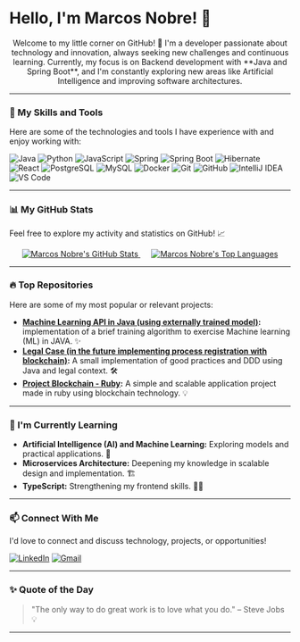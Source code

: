 # Hello, I'm Marcos Nobre! 👋

<p align="center">
  Welcome to my little corner on GitHub! 🌟
  I'm a developer passionate about technology and innovation, always seeking new challenges and continuous learning.
  Currently, my focus is on Backend development with **Java and Spring Boot**, and I'm constantly exploring new areas like Artificial Intelligence and improving software architectures.
</p>

---

### 🚀 My Skills and Tools

Here are some of the technologies and tools I have experience with and enjoy working with:

<p align="left">
  <img src="https://img.shields.io/badge/Java-007396?style=for-the-badge&logo=java&logoColor=white" alt="Java" />
  <img src="https://img.shields.io/badge/Python-3776AB?style=for-the-badge&logo=python&logoColor=white" alt="Python" />
  <img src="https://img.shields.io/badge/JavaScript-F7DF1E?style=for-the-badge&logo=javascript&logoColor=black" alt="JavaScript" />

  <img src="https://img.shields.io/badge/Spring-6DB33F?style=for-the-badge&logo=spring&logoColor=white" alt="Spring" />
  <img src="https://img.shields.io/badge/Spring_Boot-6DB33F?style=for-the-badge&logo=springboot&logoColor=white" alt="Spring Boot" />
  <img src="https://img.shields.io/badge/Hibernate-59666C?style=for-the-badge&logo=hibernate&logoColor=white" alt="Hibernate" />
  <img src="https://img.shields.io/badge/React-61DAFB?style=for-the-badge&logo=react&logoColor=black" alt="React" />

  <img src="https://img.shields.io/badge/PostgreSQL-316192?style=for-the-badge&logo=postgresql&logoColor=white" alt="PostgreSQL" />
  <img src="https://img.shields.io/badge/MySQL-4479A1?style=for-the-badge&logo=mysql&logoColor=white" alt="MySQL" />

  <img src="https://img.shields.io/badge/Docker-2496ED?style=for-the-badge&logo=docker&logoColor=white" alt="Docker" />
  <img src="https://img.shields.io/badge/Git-F05032?style=for-the-badge&logo=git&logoColor=white" alt="Git" />
  <img src="https://img.shields.io/badge/GitHub-181717?style=for-the-badge&logo=github&logoColor=white" alt="GitHub" />
  <img src="https://img.shields.io/badge/IntelliJ%20IDEA-000000?style=for-the-badge&logo=intellij-idea&logoColor=white" alt="IntelliJ IDEA" />
  <img src="https://img.shields.io/badge/Visual%20Studio%20Code-007ACC?style=for-the-badge&logo=visual-studio-code&logoColor=white" alt="VS Code" />
</p>

---

### 📊 My GitHub Stats

Feel free to explore my activity and statistics on GitHub! 📈

<p align="center">
  <a href="https://github.com/marcosnobre26">
    <img src="https://github-readme-stats.vercel.app/api?username=marcosnobre26&show_icons=true&theme=dark&include_all_commits=true&count_private=true&hide_title=true&locale=en&border_radius=10&line_height=25&hide_border=true" 
         alt="Marcos Nobre's GitHub Stats" />
  </a>
  &nbsp;&nbsp;&nbsp;&nbsp; 
  <a href="https://github.com/marcosnobre26">
    <img src="https://github-readme-stats.vercel.app/api/top-langs/?username=marcosnobre26&layout=compact&hide_title=true&theme=dark&langs_count=5&hide=html,css,jupyter%20notebook&locale=en&border_radius=10&hide_border=true" 
         alt="Marcos Nobre's Top Languages" />
  </a>
</p>

---

### 🔥 Top Repositories

Here are some of my most popular or relevant projects:

* **[Machine Learning API in Java (using externally trained model)](https://github.com/marcosnobre26/project-java-pure):** implementation of a brief training algorithm to exercise Machine learning (ML) in JAVA. ✨
* **[Legal Case (in the future implementing process registration with blockchain)](https://github.com/marcosnobre26/Legal-Case):** A small implementation of good practices and DDD using Java and legal context. 🛠️
* **[Project Blockchain - Ruby](https://github.com/marcosnobre26/BlockChain-Ruby):** A simple and scalable application project made in ruby using blockchain technology. 💡

---

### 🌱 I'm Currently Learning

* **Artificial Intelligence (AI) and Machine Learning:** Exploring models and practical applications. 🤖
* **Microservices Architecture:** Deepening my knowledge in scalable design and implementation. 🏗️
* **TypeScript:** Strengthening my frontend skills. 👨‍💻

---

### 📫 Connect With Me

I'd love to connect and discuss technology, projects, or opportunities!

<p align="left">
  <a href="https://www.linkedin.com/in/marcos-nobre-1363661a8/" target="_blank"><img src="https://img.shields.io/badge/LinkedIn-0077B5?style=for-the-badge&logo=linkedin&logoColor=white" alt="LinkedIn" /></a>
  <a href="mailto:marcosnobre26@gmail.com"><img src="https://img.shields.io/badge/Gmail-D14836?style=for-the-badge&logo=gmail&logoColor=white" alt="Gmail" /></a>
</p>

---

### ✨ Quote of the Day

> "The only way to do great work is to love what you do." – Steve Jobs 💡

---
